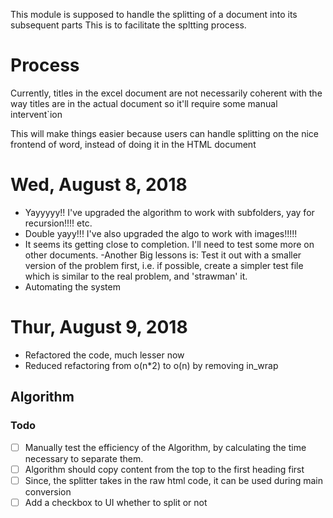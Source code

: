 This module is supposed to handle the splitting of a document into its subsequent parts
This is to facilitate the spltting process.

# Process

Currently, titles in the excel document are not necessarily coherent with
the way titles are in the actual document so it'll require some manual
intervent`ion

This will make things easier because users can handle splitting on the nice frontend of word, instead of doing it
in the HTML document

# Wed, August 8, 2018

- Yayyyyy!! I've upgraded the algorithm to work with subfolders, yay for recursion!!!! etc.
- Double yayy!!! I've also upgraded the algo to work with images!!!!!
- It seems its getting close to completion. I'll need to test some more on other documents.
  -Another Big lessons is: Test it out with a smaller version of the problem first, i.e. if possible, create a simpler test file which is similar to the real problem, and 'strawman' it.
- Automating the system

# Thur, August 9, 2018

- Refactored the code, much lesser now
- Reduced refactoring from o(n\*2) to o(n) by removing in_wrap

## Algorithm

### Todo

- [ ] Manually test the efficiency of the Algorithm, by calculating the time necessary to separate them.
- [ ] Algorithm should copy content from the top to the first heading first
- [ ] Since, the splitter takes in the raw html code, it can be used during main conversion
- [ ] Add a checkbox to UI whether to split or not
